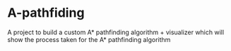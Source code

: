 # A-pathfiding
 
A project to build a custom A* pathfinding algorithm + visualizer which will show the process taken for the A* pathfinding algorithm

